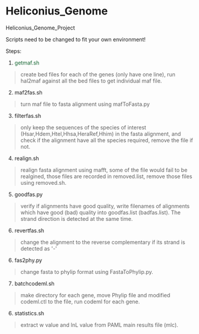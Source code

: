 # Heliconius_Genome
Heliconius_Genome_Project

Scripts need to be changed to fit your own environment!

Steps:
1. <font color="#166633">getmaf.sh</font>
>create bed files for each of the genes (only have one line), run hal2maf against all the bed files to get individual maf file.
2. maf2fas.sh
>turn maf file to fasta alignment using mafToFasta.py
3. filterfas.sh
>only keep the sequences of the species of interest (Hsar,Hdem,Htel,Hhsa,HeraRef,Hhim) in the fasta alignment, and check if the alignment have all the species required, remove the file if not.
4. realign.sh
>realign fasta alignment using mafft, some of the file would fail to be realgined, those files are recorded in removed.list, remove those files using removed.sh.
5. goodfas.py
>verify if alignments have good quality, write filenames of alignments which have good (bad) quality into goodfas.list (badfas.list). The strand direction is detected at the same time.
6. revertfas.sh
>change the alignment to the reverse complementary if its strand is detected as '-'
6. fas2phy.py
>change fasta to phylip format using FastaToPhylip.py.
7. batchcodeml.sh
>make directory for each gene, move Phylip file and modified codeml.ctl to the file, run codeml for each gene.
6. statistics.sh
>extract w value and lnL value from PAML main results file (mlc).
